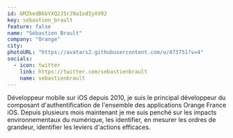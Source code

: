 ```yaml
---
id: GMZkedB6bYXQ2J5rJ9aIodIyXV92
key: sebastien_brault
feature: false
name: "Sébastien Brault"
company: "Orange"
city: 
photoURL: "https://avatars2.githubusercontent.com/u/473751?v=4"
socials:
  - icon: twitter
    link: https://twitter.com/sebastienbrault
    name: sebastienbrault
---
```

Développeur mobile sur iOS depuis 2010, je suis le principal développeur du composant d'authentification de l'ensemble des applications Orange France iOS. Depuis plusieurs mois maintenant je me suis penché sur les impacts environnementaux du numérique, les identifier, en mesurer les ordres de grandeur, identifier les leviers d'actions efficaces.


